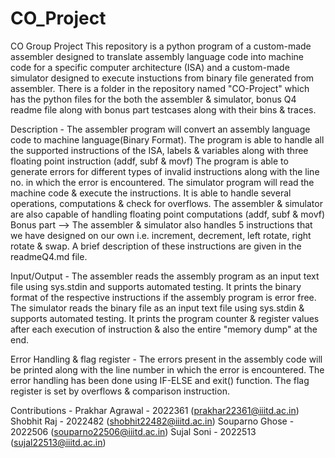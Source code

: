 # CO_Project
CO Group Project
This repository is a python program of a custom-made assembler designed to translate assembly language code into machine code for a specific 
computer architecture (ISA) and a custom-made simulator designed to execute instuctions from binary file generated from assembler.
There is a folder in the repository named "CO-Project" which has the python files for the both the assembler & simulator, bonus Q4 readme file along with bonus part testcases along with their bins & traces.

Description - 
The assembler program will convert an assembly language code to machine language(Binary Format). 
The program is able to handle all the supported instructions of the ISA, labels & variables along with three floating point instruction (addf, subf & movf)
The program is able to generate errors for different types of invalid instructions along with the line no. in which the error is encountered.
The simulator program will read the machine code & execute the instructions. It is able to handle several operations, computations & check for overflows.
The assembler & simulator are also capable of handling floating point computations (addf, subf & movf)
Bonus part -->
The assembler & simulator also handles 5 instructions that we have designed on our own i.e. increment, decrement, left rotate, right rotate & swap. A brief description of these instructions are given in the readmeQ4.md file.

Input/Output - 
The assembler reads the assembly program as an input text file using sys.stdin and supports automated testing.
It prints the binary format of the respective instructions if the assembly program is error free.
The simulator reads the binary file as an input text file using sys.stdin & supports automated testing. 
It prints the program counter & register values after each execution of instruction & also the entire "memory dump" at the end.

Error Handling & flag register - 
The errors present in the assembly code will be printed along with the line number in which the error is encountered. 
The error handling has been done using IF-ELSE and exit() function.
The flag register is set by overflows & comparison instruction. 


Contributions - 
Prakhar Agrawal - 2022361 (prakhar22361@iiitd.ac.in)
Shobhit Raj - 2022482 (shobhit22482@iiitd.ac.in)
Souparno Ghose - 2022506 (souparno22506@iiitd.ac.in)
Sujal Soni - 2022513 (sujal22513@iiitd.ac.in)
